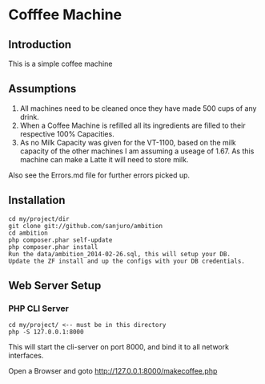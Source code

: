 Cofffee Machine
===============

Introduction
------------
This is a simple coffee machine

Assumptions
------------

 1. All machines need to be cleaned once they have made 500 cups of any drink.
 2. When a Coffee Machine is refilled all its ingredients are filled to their respective 100% Capacities.
 3. As no Milk Capacity was given for the VT-1100, based on the milk capacity of the other machines I am 
    assuming a useage of 1.67. As this machine can make a Latte it will need to store milk.

 Also see the Errors.md file for further errors picked up.

Installation
------------

    cd my/project/dir
    git clone git://github.com/sanjuro/ambition
    cd ambition
    php composer.phar self-update
    php composer.phar install
    Run the data/ambition_2014-02-26.sql, this will setup your DB.
    Update the ZF install and up the configs with your DB credentials.


Web Server Setup
----------------

### PHP CLI Server


	cd my/project/ <-- must be in this directory
    php -S 127.0.0.1:8000

This will start the cli-server on port 8000, and bind it to all network
interfaces.


Open a Browser and goto http://127.0.0.1:8000/makecoffee.php